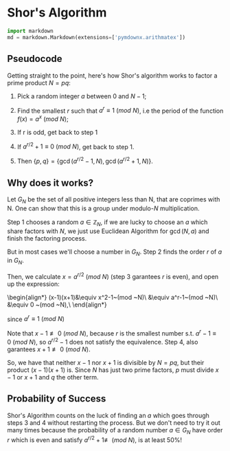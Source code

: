 # Shor's Algorithm

<!-- Description of the algorithm, mathematical statements and proofs. -->


```python
import markdown
md = markdown.Markdown(extensions=['pymdownx.arithmatex'])
```

## Pseudocode

Getting straight to the point, here's how Shor's algorithm works to factor a prime product $N=pq$:

1. Pick a random integer $a$ between $0$ and $N-1$;

2. Find the smallest $r$ such that $a^r\equiv 1 ~(mod ~N)$, i.e the period of the function $f(x)=a^x~(mod~N)$;

3. If r is odd, get back to step 1

4. If $a^{r/2}+1\equiv 0~(mod~N)$, get back to step 1.

5. Then $\{p,q\}=\{\gcd(a^{r/2}-1,N),\gcd(a^{r/2}+1,N)\}$.

## Why does it works?

Let $G_N$ be the set of all positive integers less than N, that are coprimes with N. One can show that this is a group under modulo-$N$ multiplication.

Step 1 chooses a random $a\in \mathbb{Z}_N$, if we are lucky to choose an $a$ which share factors with $N$, we just use Euclidean Algorithm for $\gcd(N,a)$ and finish the factoring process.

But in most cases we'll choose a number in $G_N$. Step 2 finds the order $r$ of $a$ in $G_N$.

Then, we calculate $x=a^{r/2}~(mod~N)$ (step 3 garantees $r$ is even), and open up the expression:

\begin{align*}
    (x-1)(x+1)&\equiv x^2-1~(mod ~N)\\
    &\equiv a^r-1~(mod ~N)\\
    &\equiv 0 ~(mod ~N),\\
\end{align*}

since $a^r\equiv1~(mod~N)$

Note that $x-1\not\equiv 0 ~(mod ~N)$, because $r$ is the smallest number s.t. $a^r-1\equiv0~(mod~N)$, so $a^{r/2}-1$ does not satisfy the equivalence. Step 4, also garantees $x+1\not\equiv0~(mod~N)$.

So, we have that neither $x-1$ nor $x+1$ is divisible by $N=pq$, but their product $(x-1)(x+1)$ is. Since $N$ has just two prime factors, $p$ must divide $x-1$ or $x+1$ and $q$ the other term.

## Probability of Success

Shor's Algorithm counts on the luck of finding an $a$ which goes through steps 3 and 4 without restarting the process. But we don't need to try it out many times because the probability of a random number $a\in G_N$ have order $r$ which is even and satisfy $a^{r/2}+1\not\equiv~(mod~N)$, is at least $50\%$!
